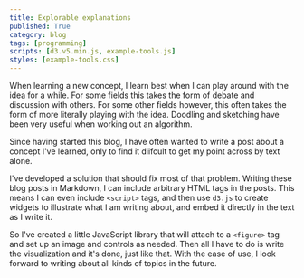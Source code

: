 ```yaml
---
title: Explorable explanations
published: True
category: blog
tags: [programming]
scripts: [d3.v5.min.js, example-tools.js]
styles: [example-tools.css]
---
```


When learning a new concept, I learn best when I can play around with the idea
for a while. For some fields this takes the form of debate and discussion with
others. For some other fields however, this often takes the form of more
literally playing with the idea. Doodling and sketching have been very useful
when working out an algorithm.

Since having started this blog, I have often wanted to write a post about a
concept I've learned, only to find it diifcult to get my point across by text
alone.

I've developed a solution that should fix most of that problem. Writing these
blog posts in Markdown, I can include arbitrary HTML tags in the posts. This
means I can even include `<script>` tags, and then use `d3.js` to create
widgets to illustrate what I am writing about, and embed it directly in the
text as I write it.

<figure class="demo" id="example1"></figure>
<script>
// set up demo
exampleTools.createDemo("example1", "An example animation");

// select element
var svg = d3.select("#example1-svg");

// get svg bounds
var h = svg.node().getBoundingClientRect().height;
var w = svg.node().getBoundingClientRect().width;

function animation() {
	var circle = svg.append("circle")
		.attr("cx", 0 + 0.25 * h)
		.attr("cy", "50%")
		.attr("r", h * 0.125)
		.attr("fill", "#00CCFF");

	repeat();

	function repeat() {
		circle
			.attr("cx", 0 + 0.25 * h)
			.attr("fill", "#00CCFF")
			.transition()
			.duration(2000)

			.attr("cx", w - 0.25 * h)
			.attr("fill", "#00FF99")
			.transition()
			.duration(2000)

			.attr("cx", 0 + 0.25 * h)
			.attr("fill", "#00CCFF")

			.on("end", repeat);
	}
};

animation();
</script>

So I've created a little JavaScript library that will attach to a `<figure>`
tag and set up an image and controls as needed. Then all I have to do is write
the visualization and it's done, just like that. With the ease of use, I look
forward to writing about all kinds of topics in the future.

